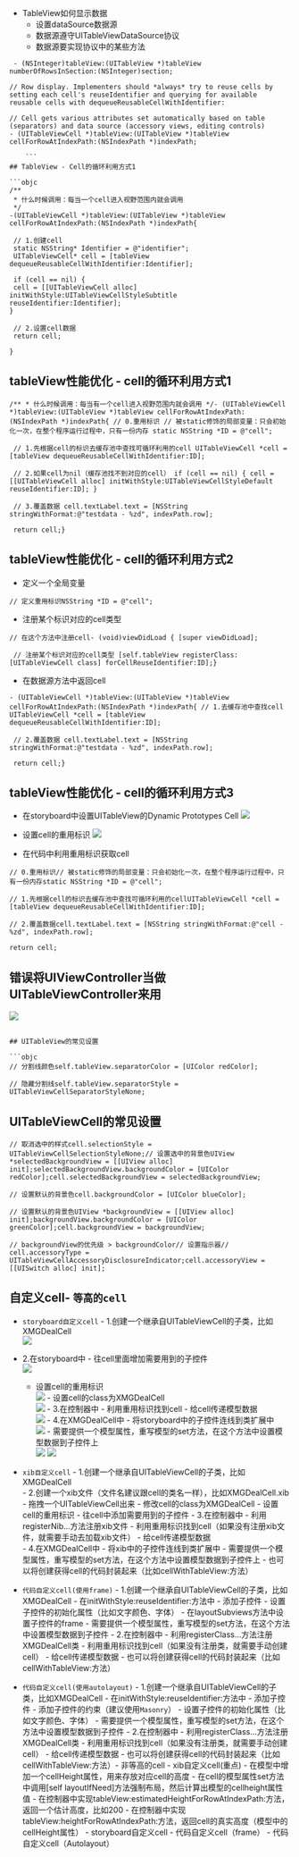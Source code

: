 - TableView如何显示数据
    - 设置dataSource数据源
    - 数据源遵守UITableViewDataSource协议
    - 数据源要实现协议中的某些方法
    
```objc
 - (NSInteger)tableView:(UITableView *)tableView numberOfRowsInSection:(NSInteger)section;

// Row display. Implementers should *always* try to reuse cells by setting each cell's reuseIdentifier and querying for available reusable cells with dequeueReusableCellWithIdentifier:

// Cell gets various attributes set automatically based on table (separators) and data source (accessory views, editing controls)
- (UITableViewCell *)tableView:(UITableView *)tableView cellForRowAtIndexPath:(NSIndexPath *)indexPath;

    ```
## TableView - Cell的循环利用方式1

```objc
/**
 * 什么时候调用：每当一个cell进入视野范围内就会调用
 */
-(UITableViewCell *)tableView:(UITableView *)tableView cellForRowAtIndexPath:(NSIndexPath *)indexPath{

 // 1.创建cell
 static NSString* Identifier = @"identifier";
 UITableViewCell* cell = [tableView dequeueReusableCellWithIdentifier:Identifier];

 if (cell == nil) {
 cell = [[UITableViewCell alloc] initWithStyle:UITableViewCellStyleSubtitle reuseIdentifier:Identifier];
}

 // 2.设置cell数据
 return cell;

}

```

## tableView性能优化 - cell的循环利用方式1

```objc
/** * 什么时候调用：每当有一个cell进入视野范围内就会调用 */- (UITableViewCell *)tableView:(UITableView *)tableView cellForRowAtIndexPath:(NSIndexPath *)indexPath{ // 0.重用标识 // 被static修饰的局部变量：只会初始化一次，在整个程序运行过程中，只有一份内存 static NSString *ID = @"cell";

 // 1.先根据cell的标识去缓存池中查找可循环利用的cell UITableViewCell *cell = [tableView dequeueReusableCellWithIdentifier:ID];

 // 2.如果cell为nil（缓存池找不到对应的cell） if (cell == nil) { cell = [[UITableViewCell alloc] initWithStyle:UITableViewCellStyleDefault reuseIdentifier:ID]; }

 // 3.覆盖数据 cell.textLabel.text = [NSString stringWithFormat:@"testdata - %zd", indexPath.row];

 return cell;}
```
## tableView性能优化 - cell的循环利用方式2

- 定义一个全局变量

```objc
// 定义重用标识NSString *ID = @"cell";
```

- 注册某个标识对应的cell类型

```objc
// 在这个方法中注册cell- (void)viewDidLoad { [super viewDidLoad];

 // 注册某个标识对应的cell类型 [self.tableView registerClass:[UITableViewCell class] forCellReuseIdentifier:ID];}
```

- 在数据源方法中返回cell

```objc
- (UITableViewCell *)tableView:(UITableView *)tableView cellForRowAtIndexPath:(NSIndexPath *)indexPath{ // 1.去缓存池中查找cell UITableViewCell *cell = [tableView dequeueReusableCellWithIdentifier:ID];

 // 2.覆盖数据 cell.textLabel.text = [NSString stringWithFormat:@"testdata - %zd", indexPath.row];

 return cell;}
```

## tableView性能优化 - cell的循环利用方式3
- 在storyboard中设置UITableView的Dynamic Prototypes Cell
![](assets/Snip20150602_152.png)

- 设置cell的重用标识
![](assets/Snip20150602_153.png)

- 在代码中利用重用标识获取cell

```objc
// 0.重用标识// 被static修饰的局部变量：只会初始化一次，在整个程序运行过程中，只有一份内存static NSString *ID = @"cell";

// 1.先根据cell的标识去缓存池中查找可循环利用的cellUITableViewCell *cell = [tableView dequeueReusableCellWithIdentifier:ID];

// 2.覆盖数据cell.textLabel.text = [NSString stringWithFormat:@"cell - %zd", indexPath.row];

return cell;

```
## 错误将UIViewController当做UITableViewController来用
![](assets/Snip20150602_110.png)
```

## UITableView的常见设置

```objc
// 分割线颜色self.tableView.separatorColor = [UIColor redColor];

// 隐藏分割线self.tableView.separatorStyle = UITableViewCellSeparatorStyleNone;
```

## UITableViewCell的常见设置

```objc
// 取消选中的样式cell.selectionStyle = UITableViewCellSelectionStyleNone;// 设置选中的背景色UIView *selectedBackgroundView = [[UIView alloc] init];selectedBackgroundView.backgroundColor = [UIColor redColor];cell.selectedBackgroundView = selectedBackgroundView;

// 设置默认的背景色cell.backgroundColor = [UIColor blueColor];

// 设置默认的背景色UIView *backgroundView = [[UIView alloc] init];backgroundView.backgroundColor = [UIColor greenColor];cell.backgroundView = backgroundView;

// backgroundView的优先级 > backgroundColor// 设置指示器// cell.accessoryType = UITableViewCellAccessoryDisclosureIndicator;cell.accessoryView = [[UISwitch alloc] init];
```

## 自定义cell- `等高的cell` 

- `storyboard自定义cell` - 1.创建一个继承自UITableViewCell的子类，比如XMGDealCell<br> 
![](assets/Snip20150602_305.png) 
- 2.在storyboard中 - 往cell里面增加需要用到的子控件<br> 
![](assets/Snip20150602_302.png) 
    - 设置cell的重用标识<br> ![](assets/Snip20150602_303.png) - 设置cell的class为XMGDealCell<br> ![](images/Snip20150602_304.png) - 3.在控制器中 - 利用重用标识找到cell - 给cell传递模型数据<br> ![](images/Snip20150602_301.png) - 4.在XMGDealCell中 - 将storyboard中的子控件连线到类扩展中<br> ![](images/Snip20150602_299.png) - 需要提供一个模型属性，重写模型的set方法，在这个方法中设置模型数据到子控件上<br> ![](images/Snip20150602_298.png) ![](images/Snip20150602_300.png)

 - `xib自定义cell` - 1.创建一个继承自UITableViewCell的子类，比如XMGDealCell<br> - 2.创建一个xib文件（文件名建议跟cell的类名一样），比如XMGDealCell.xib - 拖拽一个UITableViewCell出来 - 修改cell的class为XMGDealCell - 设置cell的重用标识 - 往cell中添加需要用到的子控件 - 3.在控制器中 - 利用registerNib...方法注册xib文件 - 利用重用标识找到cell（如果没有注册xib文件，就需要手动去加载xib文件） - 给cell传递模型数据<br> - 4.在XMGDealCell中 - 将xib中的子控件连线到类扩展中 - 需要提供一个模型属性，重写模型的set方法，在这个方法中设置模型数据到子控件上 - 也可以将创建获得cell的代码封装起来（比如cellWithTableView:方法）

 - `代码自定义cell(使用frame)` - 1.创建一个继承自UITableViewCell的子类，比如XMGDealCell - 在initWithStyle:reuseIdentifier:方法中 - 添加子控件 - 设置子控件的初始化属性（比如文字颜色、字体） - 在layoutSubviews方法中设置子控件的frame - 需要提供一个模型属性，重写模型的set方法，在这个方法中设置模型数据到子控件 - 2.在控制器中 - 利用registerClass...方法注册XMGDealCell类 - 利用重用标识找到cell（如果没有注册类，就需要手动创建cell） - 给cell传递模型数据 - 也可以将创建获得cell的代码封装起来（比如cellWithTableView:方法）

 - `代码自定义cell(使用autolayout)` - 1.创建一个继承自UITableViewCell的子类，比如XMGDealCell - 在initWithStyle:reuseIdentifier:方法中 - 添加子控件 - 添加子控件的约束（建议使用`Masonry`） - 设置子控件的初始化属性（比如文字颜色、字体） - 需要提供一个模型属性，重写模型的set方法，在这个方法中设置模型数据到子控件 - 2.在控制器中 - 利用registerClass...方法注册XMGDealCell类 - 利用重用标识找到cell（如果没有注册类，就需要手动创建cell） - 给cell传递模型数据 - 也可以将创建获得cell的代码封装起来（比如cellWithTableView:方法）- 非等高的cell - xib自定义cell(重点) - 在模型中增加一个cellHeight属性，用来存放对应cell的高度 - 在cell的模型属性set方法中调用[self layoutIfNeed]方法强制布局，然后计算出模型的cellheight属性值 - 在控制器中实现tableView:estimatedHeightForRowAtIndexPath:方法，返回一个估计高度，比如200 - 在控制器中实现tableView:heightForRowAtIndexPath:方法，返回cell的真实高度（模型中的cellHeight属性） - storyboard自定义cell - 代码自定义cell（frame） - 代码自定义cell（Autolayout）

